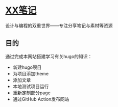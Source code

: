 # [XX笔记](https://cooloctopus.github.io/hugo-blowfish-test/)
设计与编程的双重世界——专注分享笔记与素材等资源

## 目的
通过完成本网站搭建学习有关hugo的知识：
* 新建hugo项目
* 为项目添加theme
* 添加文章
* 本地测试项目运行
* 重新定制部分page
* 通过GitHub Action发布网站

